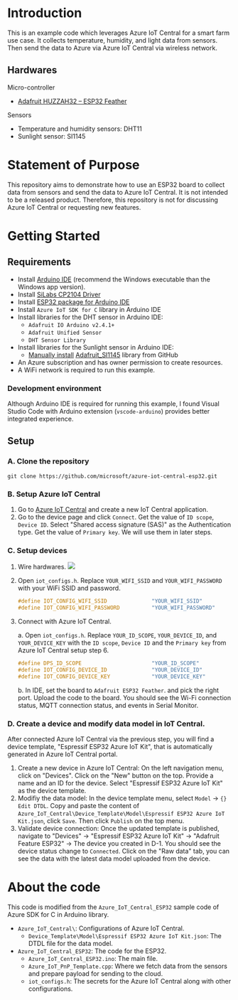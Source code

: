 # Introduction 
This is an example code which leverages Azure IoT Central for a smart farm use case. It collects temperature, humidity, and light data from sensors. Then send the data to Azure via Azure IoT Central via wireless network.

## Hardwares

Micro-controller
* [Adafruit HUZZAH32 – ESP32 Feather](https://nam06.safelinks.protection.outlook.com/?url=https%3A%2F%2Flearn.adafruit.com%2Fadafruit-huzzah32-esp32-feather&data=04%7C01%7Cvivihung%40microsoft.com%7C31b9da68c61f43b65b7608da09329eed%7C72f988bf86f141af91ab2d7cd011db47%7C1%7C0%7C637832410263428282%7CUnknown%7CTWFpbGZsb3d8eyJWIjoiMC4wLjAwMDAiLCJQIjoiV2luMzIiLCJBTiI6Ik1haWwiLCJXVCI6Mn0%3D%7C3000&sdata=KqFYe%2Bgacy5JYxGX4C%2Fo8b4s4KcbYZqEL4nd1iIUNcM%3D&reserved=0)

Sensors
* Temperature and humidity sensors: DHT11
* Sunlight sensor: SI1145

# Statement of Purpose
This repository aims to demonstrate how to use an ESP32 board to collect data from sensors and send the data to Azure IoT Central. It is not intended to be a released product. Therefore, this repository is not for discussing Azure IoT Central or requesting new features.

# Getting Started
## Requirements
* Install [Arduino IDE](https://www.arduino.cc/en/software) (recommend the Windows executable than the Windows app version).
* Install [SiLabs CP2104 Driver](https://www.silabs.com/developers/usb-to-uart-bridge-vcp-drivers)
* Install [ESP32 package for Arduino IDE](https://docs.espressif.com/projects/arduino-esp32/en/latest/getting_started.html)
* Install `Azure IoT SDK for C` library in Arduino IDE
* Install libraries for the DHT sensor in Arduino IDE:
    * `Adafruit IO Arduino v2.4.1+`
    * `Adafruit Unified Sensor`
    * `DHT Sensor Library`
* Install libraries for the Sunlight sensor in Arduino IDE:
    * [Manually install]((https://learn.adafruit.com/adafruit-all-about-arduino-libraries-install-use/installing-a-library)) [Adafruit_SI1145](https://github.com/adafruit/Adafruit_SI1145_Library/releases) library from GitHub
* An Azure subscription and has owner permission to create resources.
* A WiFi network is required to run this example.

### Development environment
Although Arduino IDE is required for running this example, I found Visual Studio Code with Arduino extension (`vscode-arduino`) provides better integrated experience.

## Setup
### A. Clone the repository
```
git clone https://github.com/microsoft/azure-iot-central-esp32.git
```

### B. Setup Azure IoT Central
1. Go to [Azure IoT Central](https://apps.azureiotcentral.com/) and create a new IoT Central application.
2. Go to the device page and click `Connect`. Get the value of `ID scope`, `Device ID`. Select "Shared access signature (SAS)" as the Authentication type. Get the value of `Primary key`. We will use them in later steps.

### C. Setup devices

1. Wire hardwares.
![](images/dht11+SI1145.png)

2. Open `iot_configs.h`. Replace `YOUR_WIFI_SSID` and `YOUR_WIFI_PASSWORD` with your WiFi SSID and password.
    ```cpp
    #define IOT_CONFIG_WIFI_SSID              "YOUR_WIFI_SSID"
    #define IOT_CONFIG_WIFI_PASSWORD          "YOUR_WIFI_PASSWORD"
    ```

3. Connect with Azure IoT Central.

   a. Open `iot_configs.h`. Replace `YOUR_ID_SCOPE`, `YOUR_DEVICE_ID`, and `YOUR_DEVICE_KEY` with the `ID scope`, `Device ID` and the `Primary key` from Azure IoT Central setup step 6.

   ```cpp
   #define DPS_ID_SCOPE                      "YOUR_ID_SCOPE"
   #define IOT_CONFIG_DEVICE_ID              "YOUR_DEVICE_ID"
   #define IOT_CONFIG_DEVICE_KEY             "YOUR_DEVICE_KEY"
   ```

   b. In IDE, set the board to `Adafruit ESP32 Feather`. and pick the right port. Upload the code to the board. You should see the Wi-Fi connection status, MQTT connection status, and events in Serial Monitor.

### D. Create a device and modify data model in IoT Central.
After connected Azure IoT Central via the previous step, you will find a device template, "Espressif ESP32 Azure IoT Kit", that is automatically generated in Azure IoT Central portal. 
1. Create a new device in Azure IoT Central: On the left navigation menu, click on "Devices". Click on the "New" button on the top. Provide a name and an ID for the device. Select "Espressif ESP32 Azure IoT Kit" as the device template.
2. Modifiy the data model: In the device template menu, select `Model` -> `{} Edit DTDL`. Copy and paste the content of `Azure_IoT_Central\Device_Template\Model\Espressif ESP32 Azure IoT Kit.json`, click `Save`. Then click `Publish` on the top menu.
3. Validate device connection: Once the updated template is published, navigate to "Devices" -> "Espressif ESP32 Azure IoT Kit" -> "Adafruit Feature ESP32" -> The device you created in D-1. You should see the device status change to `Connected`. Click on the "Raw data" tab, you can see the data with the latest data model uploaded from the device.

# About the code
This code is modified from the `Azure_IoT_Central_ESP32` sample code of Azure SDK for C in Arduino library.
* `Azure_IoT_Central\`: Configurations of Azure IoT Central.
    * `Device_Template\Model\Espressif ESP32 Azure IoT Kit.json`: The DTDL file for the data model.
* `Azure_IoT_Central_ESP32`: The code for the ESP32.
    * `Azure_IoT_Central_ESP32.ino`: The main file.
    * `Azure_IoT_PnP_Template.cpp`: Where we fetch data from the sensors and prepare payload for sending to the cloud.
    * `iot_configs.h`: The secrets for the Azure IoT Central along with other configurations.

